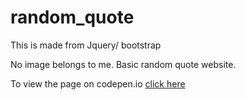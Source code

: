 # random_quote

This is made from Jquery/ bootstrap

No image belongs to me. Basic random quote website.

To view the page on codepen.io <a href='http://codepen.io/Boyboi86/pen/mPYMee'>click here</a>
